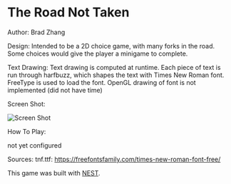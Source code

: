 # The Road Not Taken

Author: Brad Zhang

Design: Intended to be a 2D choice game, with many forks in the road. Some choices would give the player a minigame to complete.

Text Drawing: Text drawing is computed at runtime. Each piece of text is run through harfbuzz, which shapes the text with Times New Roman font. FreeType is used to load the font. OpenGL drawing of font is not implemented (did not have time)

Screen Shot:

![Screen Shot](screenshot.png)

How To Play:

not yet configured

Sources: tnf.ttf: https://freefontsfamily.com/times-new-roman-font-free/

This game was built with [NEST](NEST.md).

